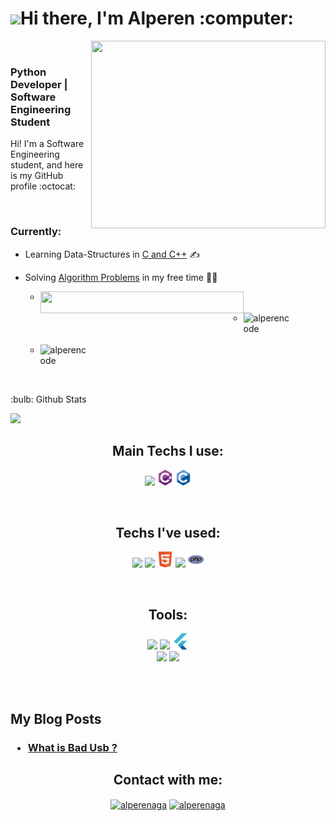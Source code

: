 <h1 align="left"><img src="https://raw.githubusercontent.com/MartinHeinz/MartinHeinz/master/wave.gif" height="32" />Hi there, I'm Alperen :computer:</h1>

<img src="https://media.giphy.com/media/iIqmM5tTjmpOB9mpbn/giphy.gif?cid=790b761110123f073736663fcd84311e0805e0295912e063&rid=giphy.gif&ct=g" align="right" width="375" height="300">

<br>

<h3 align="Left"> Python Developer | Software Engineering Student</h3>

<font>Hi! I'm a Software Engineering student, and here is my GitHub profile :octocat:	</font>

<br>

<h3> Currently: </h3>

<font>  
  
  - Learning Data-Structures in [C and C++](https://github.com/Alperencode/C-and-CPP) ✍
  - Solving [Algorithm Problems](https://github.com/Alperencode/Algorithm-Solutions) in my free time 👨‍💻
  
    - <a href="https://www.codewars.com/users/Alperencode"> <img align="left" src="https://www.codewars.com/users/Alperencode/badges/large" height=35 width=325> </a>
  
    <br>
  
    - <a href="https://www.hackerrank.com/alperencode" target="blank"> <img align="left" src="https://raw.githubusercontent.com/rahuldkjain/github-profile-readme-generator/master/src/images/icons/Social/hackerrank.svg" alt="alperencode" height="50" width="75" /> </a>
  
    <br>
    <br>
    
    - <a href="https://www.leetcode.com/alperencode" target="blank"> <img align="left" src="https://raw.githubusercontent.com/rahuldkjain/github-profile-readme-generator/master/src/images/icons/Social/leet-code.svg" alt="alperencode" height="50" width="75" /></a>
  
</font>

<br>

<br>

<p align="left">:bulb: Github Stats</p>
<img src="https://github-readme-stats.vercel.app/api?username=alperencode&theme=gruvbox&show_icons=true">

<br>

<h2 align="center">Main Techs I use:</h2>

<p align="center">
<code><img width="10%" src="https://www.vectorlogo.zone/logos/python/python-ar21.svg"></code>
<code><img width="5%" src="https://raw.githubusercontent.com/devicons/devicon/master/icons/csharp/csharp-original.svg"></code>
<code><img width="5%" src="https://raw.githubusercontent.com/devicons/devicon/master/icons/c/c-original.svg"></code>
</p>

<br>

<h2 align="center">Techs I've used:</h2>

<p align="center">
<code><img width="13%" src="https://www.vectorlogo.zone/logos/dartlang/dartlang-ar21.svg"></code>
<code><img width="10%" src="https://www.vectorlogo.zone/logos/arduino/arduino-ar21.svg"></code>
<code><img width="5%" src="https://raw.githubusercontent.com/devicons/devicon/master/icons/html5/html5-original.svg"></code>
<code><img width="5%" src="https://www.vectorlogo.zone/logos/w3_css/w3_css-icon.svg"></code>
<code><img width="5%" src="https://raw.githubusercontent.com/devicons/devicon/master/icons/php/php-original.svg"></code>
</p>

<br>

<h2 align="center">Tools:</h3>
<p align="center">
<code><img width="10%" src="https://www.vectorlogo.zone/logos/visualstudio_code/visualstudio_code-ar21.svg"></code>
<code><img width="10%" src="https://www.vectorlogo.zone/logos/unity3d/unity3d-ar21.svg"></code>
<code><img width="5%" src="https://raw.githubusercontent.com/devicons/devicon/master/icons/flutter/flutter-original.svg"></code>
<br>
<code><img width="10%" src="https://www.vectorlogo.zone/logos/git-scm/git-scm-ar21.svg"></code>
<code><img width="5%" src="https://www.vectorlogo.zone/logos/linux/linux-icon.svg"></code>
</p>

<br>
<br>


## My Blog Posts
<h3>
  <ul>
    <li> <a href="https://medium.com/@alperenaga/bad-usb-5a0cd2790e09" target="blank">What is Bad Usb ?</a> </li>
  </ul>
</h3>

<h2 align="center">Contact with me:</h2>
<p align="center">
<a href="mailto:alperencode@gmail.com?body=Hi%20Alperen%2C%0D%0A%0D%0A" target="blank"><img align="center" src="https://www.vectorlogo.zone/logos/gmail/gmail-ar21.svg" alt="alperenaga" width="10%" /></a>
<a href="https://www.linkedin.com/in/alperenaga/" target="blank"><img align="center" src="https://www.vectorlogo.zone/logos/linkedin/linkedin-ar21.svg" alt="alperenaga" width="10%" /></a>
</p>